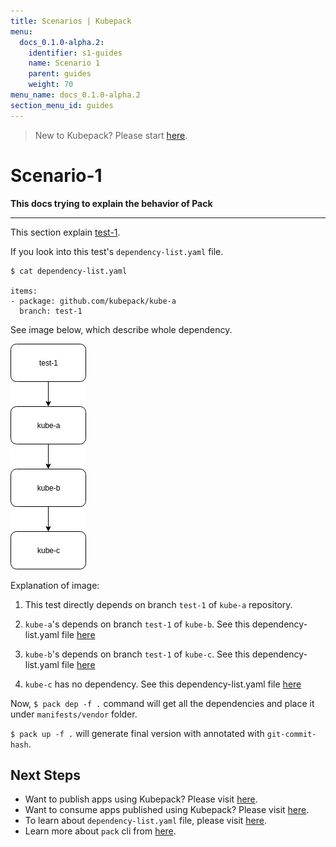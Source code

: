 ```yaml
---
title: Scenarios | Kubepack
menu:
  docs_0.1.0-alpha.2:
    identifier: s1-guides
    name: Scenario 1
    parent: guides
    weight: 70
menu_name: docs_0.1.0-alpha.2
section_menu_id: guides
---
```


> New to Kubepack? Please start [here](/docs/concepts/README.md).

# Scenario-1

**This docs trying to explain the behavior of Pack**
***

This section explain [test-1](https://github.com/kubepack/pack/tree/master/docs/_testdata/test-1).

If you look into this test's `dependency-list.yaml` file.

```console
$ cat dependency-list.yaml

items:
- package: github.com/kubepack/kube-a
  branch: test-1

```

See image below, which describe whole dependency.

![alt text](/docs/_testdata/test-1/test-1.jpg)

Explanation of image:

1. This test directly depends on branch `test-1` of `kube-a` repository.

2. `kube-a`'s depends on branch `test-1` of `kube-b`.
See this dependency-list.yaml file [here](https://github.com/kubepack/kube-a/blob/test-1/dependency-list.yaml)

3. `kube-b`'s depends on branch `test-1` of `kube-c`.
See this dependency-list.yaml file [here](https://github.com/kubepack/kube-b/blob/test-1/dependency-list.yaml)

4. `kube-c` has no dependency.
See this dependency-list.yaml file [here](https://github.com/kubepack/kube-c/blob/test-1/dependency-list.yaml)


Now, `$ pack dep -f .` command will get all the dependencies and place it under `manifests/vendor` folder.

`$ pack up -f .` will generate final version with annotated with `git-commit-hash`.

## Next Steps

- Want to publish apps using Kubepack? Please visit [here](/docs/concepts/how/publisher.md).
- Want to consume apps published using Kubepack? Please visit [here](/docs/concepts/how/user.md).
- To learn about `dependency-list.yaml` file, please visit [here](/docs/concepts/how/manifest.md).
- Learn more about `pack` cli from [here](/docs/concepts/how/cli.md).
